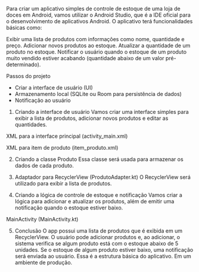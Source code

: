 Para criar um aplicativo simples de controle de estoque de uma loja de doces em Android, vamos utilizar o Android Studio, que é a IDE oficial para o desenvolvimento de aplicativos Android. O aplicativo terá funcionalidades básicas como:

Exibir uma lista de produtos com informações como nome, quantidade e preço.
Adicionar novos produtos ao estoque.
Atualizar a quantidade de um produto no estoque.
Notificar o usuário quando o estoque de um produto muito vendido estiver acabando (quantidade abaixo de um valor pré-determinado).

Passos do projeto
  - Criar a interface de usuário (UI)
  - Armazenamento local (SQLite ou Room para persistência de dados)
  - Notificação ao usuário
1. Criando a interface de usuário
Vamos criar uma interface simples para exibir a lista de produtos, adicionar novos produtos e editar as quantidades.

XML para a interface principal (activity_main.xml)

XML para item de produto (item_produto.xml)

2. Criando a classe Produto
Essa classe será usada para armazenar os dados de cada produto.

3. Adaptador para RecyclerView (ProdutoAdapter.kt)
O RecyclerView será utilizado para exibir a lista de produtos.

4. Criando a lógica de controle de estoque e notificação
Vamos criar a lógica para adicionar e atualizar os produtos, além de emitir uma notificação quando o estoque estiver baixo.

MainActivity (MainActivity.kt)

5. Conclusão
O app possui uma lista de produtos que é exibida em um RecyclerView.
O usuário pode adicionar produtos e, ao adicionar, o sistema verifica se algum produto está com o estoque abaixo de 5 unidades.
Se o estoque de algum produto estiver baixo, uma notificação será enviada ao usuário.
Essa é a estrutura básica do aplicativo. Em um ambiente de produção.
